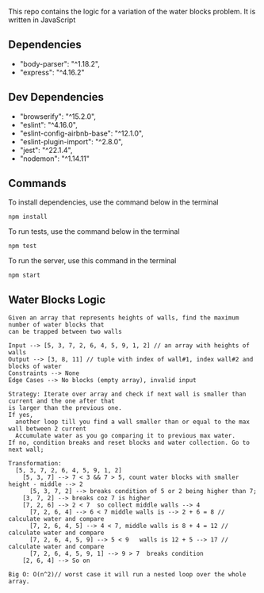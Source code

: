 This repo contains the logic for a variation of the water blocks problem. It is written in JavaScript

## Dependencies
- "body-parser": "^1.18.2",
- "express": "^4.16.2"

## Dev Dependencies
- "browserify": "^15.2.0",
- "eslint": "^4.16.0",
- "eslint-config-airbnb-base": "^12.1.0",
- "eslint-plugin-import": "^2.8.0",
- "jest": "^22.1.4",
- "nodemon": "^1.14.11"

## Commands

To install dependencies, use the command below in the terminal

```
npm install
```

To run tests, use the command below in the terminal

```
npm test
```

To run the server, use this command in the terminal

```
npm start
```


## Water Blocks Logic

```
Given an array that represents heights of walls, find the maximum number of water blocks that
can be trapped between two walls

Input --> [5, 3, 7, 2, 6, 4, 5, 9, 1, 2] // an array with heights of walls
Output --> [3, 8, 11] // tuple with index of wall#1, index wall#2 and blocks of water
Constraints --> None
Edge Cases --> No blocks (empty array), invalid input

Strategy: Iterate over array and check if next wall is smaller than current and the one after that
is larger than the previous one.
If yes,
  another loop till you find a wall smaller than or equal to the max wall between 2 current
  Accumulate water as you go comparing it to previous max water.
If no, condition breaks and reset blocks and water collection. Go to next wall;

Transformation:
  [5, 3, 7, 2, 6, 4, 5, 9, 1, 2]
    [5, 3, 7] --> 7 < 3 && 7 > 5, count water blocks with smaller height - middle --> 2
      [5, 3, 7, 2] --> breaks condition of 5 or 2 being higher than 7;
    [3, 7, 2] --> breaks coz 7 is higher
    [7, 2, 6] --> 2 < 7  so collect middle walls --> 4
      [7, 2, 6, 4] --> 6 < 7 middle walls is --> 2 + 6 = 8 // calculate water and compare
      [7, 2, 6, 4, 5] --> 4 < 7, middle walls is 8 + 4 = 12 // calculate water and compare
      [7, 2, 6, 4, 5, 9] --> 5 < 9   walls is 12 + 5 --> 17 // calculate water and compare
      [7, 2, 6, 4, 5, 9, 1] --> 9 > 7  breaks condition
    [2, 6, 4] --> So on

Big O: O(n^2)// worst case it will run a nested loop over the whole array.
```
